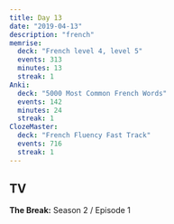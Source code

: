 ```yaml
---
title: Day 13
date: "2019-04-13"
description: "french"
memrise:
  deck: "French level 4, level 5"
  events: 313
  minutes: 13
  streak: 1
Anki:
  deck: "5000 Most Common French Words"
  events: 142
  minutes: 24
  streak: 1
ClozeMaster:
  deck: "French Fluency Fast Track"
  events: 716
  streak: 1
---
```


<h2>TV</h2>
<strong>The Break:</strong> Season 2 / Episode 1
